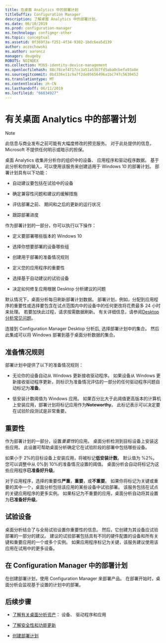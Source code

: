 ```yaml
---
title: 在桌面 Analytics 中的部署计划
titleSuffix: Configuration Manager
description: 了解桌面 Analytics 中的部署计划。
ms.date: 06/10/2019
ms.prod: configuration-manager
ms.technology: configmgr-other
ms.topic: conceptual
ms.assetid: 0f369f3a-f251-4f34-9302-1bdc6ea5d139
author: aczechowski
ms.author: aaroncz
manager: dougeby
ROBOTS: NOINDEX
ms.collection: M365-identity-device-management
ms.openlocfilehash: 88c78cef4717cc3a51a53b7fd5aba0cbefa93a8e
ms.sourcegitcommit: 0bd336e11c9a7f2de05656496a1bc747c5630452
ms.translationtype: MT
ms.contentlocale: zh-CN
ms.lasthandoff: 06/11/2019
ms.locfileid: "66834927"
---
```

# <a name="about-deployment-plans-in-desktop-analytics"></a>有关桌面 Analytics 中的部署计划

> [!Note]  
> 此信息与商业发布之前可能有大幅度修改的预览服务。 对于此处提供的信息，Microsoft 不提供任何明示或暗示的担保。  

桌面 Analytics 收集并分析你的组织中的设备、 应用程序和驱动程序数据。 基于此分析和你的输入，可以使用该服务来创建适用于 Windows 10 的部署计划。 部署计划具有以下功能：  

- 自动建议要包括在试验中的设备  

- 确定兼容性问题和建议的缓解措施  

- 评估部署之前、 期间和之后的更新的运行状况  

- 跟踪部署进度  

作为部署计划的一部分，你可以执行以下操作：  

- 定义要部署哪些版本的 Windows 10  

- 选择你想要部署的设备哪些组  

- 创建用于部署的准备情况规则  

- 定义您的应用程序的重要性  

- 选择基于自动建议的试验设备  

- 决定如何修复应用根据 Desktop 分析建议的问题  

默认情况下，桌面分析每日刷新部署计划数据。 部署计划，例如，分配到应用程序的重要性或选择要包含在试点范围内中的设备中的任何更改将花费最多 24 小时来处理。 若要加快此过程，请求按需数据刷新。 有关详细信息，请参阅[Desktop 分析常见问题](/sccm/desktop-analytics/faq#can-i-reduce-the-amount-of-time-it-takes-for-data-to-refresh-in-my-desktop-analytics-portal)。  

连接到 Configuration Manager Desktop 分析后, 选择部署计划中的集合。 然后此集成可以将 Windows 部署到基于桌面分析数据的集合。



## <a name="readiness-rules"></a>准备情况规则

部署计划中提供了以下的准备情况规则：

- 无论你的设备自动从 Windows 更新接收驱动程序。 如果设备从 Windows 更新接收驱动程序更新，则标识为准备情况评估的一部分的任何驱动程序问题自动标记为**准备**。  

- 低安装计数阈值为 Windows 应用。 如果百分比大于此阈值更高版本的计算机上安装应用，部署计划将标记应用作为**Noteworthy**。 此标记表示可以决定要在试验阶段测试是非常重要。  



## <a name="importance"></a>重要性

作为部署计划的一部分，设置*重要性*的应用。 桌面分析检测到目标设备上安装这些应用。 此设置可帮助桌面分析确定它在试验阶段的部署中包括哪些设备。

如果小于 2%的目标设备上安装应用，将被标记**低安装计数**。 默认值为 %2%。 您可以调整中从 0%到 10%的准备情况设置的阈值。 桌面分析会自动将标记为这些应用程序**已准备好升级**。  

对于应用程序，选择的重要性**严重**，**重要**，或**不重要**。 如果你将标记为关键或重要的其中一个，桌面分析包括该应用的某些设备中试验部署。 该服务包括在试点的关键应用程序的更多实例。 如果标记为不重要的应用，桌面分析自动将其设置为**已准备好升级**。



## <a name="pilot-devices"></a>试验设备

桌面分析结合了与全局试验设置你重要性的信息。 然后，它创建为其设备应试验部署的一部分的建议。 建议的试验部署包括具有不同的硬件配置的设备和所有关键和重要应用的一个或多个实例。 如果应用程序标记为关键，该服务建议使用该应用在试用中的更多设备。



## <a name="deployment-plans-in-configuration-manager"></a>在 Configuration Manager 中的部署计划

在创建部署计划，使用 Configuration Manager 来部署产品。 在部署开始时，桌面分析会监视基于设置的计划中的部署。


## <a name="next-steps"></a>后续步骤

- [了解有关桌面分析资产](/sccm/desktop-analytics/about-assets)： 设备、 驱动程序和应用  

- [了解安全性和功能更新](/sccm/desktop-analytics/about-updates)  

- [创建部署计划](/sccm/desktop-analytics/create-deployment-plans)  
